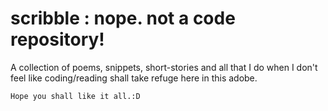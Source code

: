 # scribble : nope. not a code repository!

A collection of poems, snippets, short-stories and all that I do when I don't feel like coding/reading shall take refuge here in this adobe.

```Hope you shall like it all.:D```
